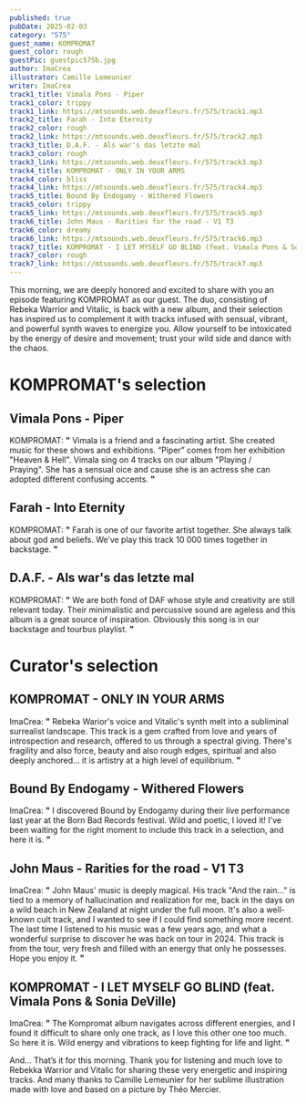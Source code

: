 ```yaml
---
published: true
pubDate: 2025-02-03
category: "575"
guest_name: KOMPROMAT
guest_color: rough
guestPic: guestpic575b.jpg
author: ImaCrea
illustrator: Camille Lemeunier
writer: ImaCrea
track1_title: Vimala Pons - Piper
track1_color: trippy
track1_link: https://mtsounds.web.deuxfleurs.fr/575/track1.mp3
track2_title: Farah - Into Eternity
track2_color: rough
track2_link: https://mtsounds.web.deuxfleurs.fr/575/track2.mp3
track3_title: D.A.F. - Als war's das letzte mal
track3_color: rough
track3_link: https://mtsounds.web.deuxfleurs.fr/575/track3.mp3
track4_title: KOMPROMAT - ONLY IN YOUR ARMS
track4_color: bliss
track4_link: https://mtsounds.web.deuxfleurs.fr/575/track4.mp3
track5_title: Bound By Endogamy - Withered Flowers
track5_color: trippy
track5_link: https://mtsounds.web.deuxfleurs.fr/575/track5.mp3
track6_title: John Maus - Rarities for the road - V1 T3
track6_color: dreamy
track6_link: https://mtsounds.web.deuxfleurs.fr/575/track6.mp3
track7_title: KOMPROMAT - I LET MYSELF GO BLIND (feat. Vimala Pons & Sonia DeVille)
track7_color: rough
track7_link: https://mtsounds.web.deuxfleurs.fr/575/track7.mp3
---
```

This morning, we are deeply honored and excited to share with you an episode featuring KOMPROMAT as our guest. The duo, consisting of Rebeka Warrior and Vitalic, is back with a new album, and their selection has inspired us to complement it with tracks infused with sensual, vibrant, and powerful synth waves to energize you. Allow yourself to be intoxicated by the energy of desire and movement; trust your wild side and dance with the chaos.

# KOMPROMAT's selection

## Vimala Pons - Piper

KOMPROMAT: **"** Vimala is a friend and a fascinating artist. She created music for these shows and exhibitions. “Piper” comes from her exhibition "Heaven & Hell".
Vimala sing on 4 tracks on our album "Playing / Praying". She has a sensual oice and cause she is an actress she can adopted different confusing accents. **"** 

## Farah - Into Eternity

KOMPROMAT: **"** Farah is one of our favorite artist together. She always talk about god and beliefs. We’ve play this track 10 000 times together in backstage. **"** 

## D.A.F. - Als war's das letzte mal

KOMPROMAT: **"** We are both fond of DAF whose style and creativity are still relevant today. Their minimalistic and percussive sound are ageless and this album is a great source of inspiration. Obviously this song is in our backstage and tourbus playlist. **"** 

# Curator's selection


## KOMPROMAT - ONLY IN YOUR ARMS

ImaCrea: **"** Rebeka Warior's voice and Vitalic's synth melt into a subliminal surrealist landscape. This track is a gem crafted from love and years of introspection and research, offered to us through a spectral giving. There's fragility and also force, beauty and also rough edges, spiritual and also deeply anchored... it is artistry at a high level of equilibrium. **"** 

## Bound By Endogamy - Withered Flowers

ImaCrea: **"** I discovered Bound by Endogamy during their live performance last year at the Born Bad Records festival. Wild and poetic, I loved it! I've been waiting for the right moment to include this track in a selection, and here it is. **"** 

## John Maus - Rarities for the road - V1 T3

ImaCrea: **"** John Maus' music is deeply magical. His track "And the rain..." is tied to a memory of hallucination and realization for me, back in the days on a wild beach in New Zealand at night under the full moon. It's also a well-known cult track, and I wanted to see if I could find something more recent. The last time I listened to his music was a few years ago, and what a wonderful surprise to discover he was back on tour in 2024. This track is from the tour, very fresh and filled with an energy that only he possesses. Hope you enjoy it. **"** 

## KOMPROMAT - I LET MYSELF GO BLIND (feat. Vimala Pons & Sonia DeVille)

ImaCrea: **"** The Kompromat album navigates across different energies, and I found it difficult to share only one track, as I love this other one too much. So here it is. Wild energy and vibrations to keep fighting for life and light. **"** 

And... That’s it for this morning. Thank you for listening and much love to Rebekka Warrior and Vitalic for sharing these very energetic and inspiring tracks. And many thanks to Camille Lemeunier for her sublime illustration made with love and based on a picture by Théo Mercier.
